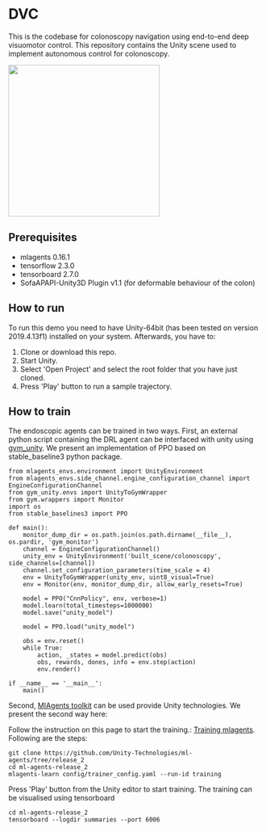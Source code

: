 # DVC
This is the codebase for colonoscopy navigation using end-to-end deep visuomotor control. This repository contains the Unity scene used to implement autonomous control for colonoscopy. 

<img src="images/video.gif" width="300"> 

## Prerequisites
- mlagents 0.16.1
- tensorflow 2.3.0
- tensorboard 2.7.0
- SofaAPAPI-Unity3D Plugin v1.1 (for deformable behaviour of the colon)

## How to run

To run this demo you need to have Unity-64bit (has been tested on version 2019.4.13f1) installed on your system.
Afterwards, you have to:
1. Clone or download this repo.
2. Start Unity.
3. Select 'Open Project' and select the root folder that you have just cloned.
4. Press 'Play' button to run a sample trajectory.

## How to train
The endoscopic agents can be trained in two ways. First, an external python script containing the DRL agent can be interfaced with unity using [gym_unity](https://github.com/Unity-Technologies/ml-agents/blob/main/gym-unity/README.md). We present an implementation of PPO based on stable_baseline3 python package.
```
from mlagents_envs.environment import UnityEnvironment
from mlagents_envs.side_channel.engine_configuration_channel import EngineConfigurationChannel
from gym_unity.envs import UnityToGymWrapper
from gym.wrappers import Monitor
import os
from stable_baselines3 import PPO

def main():
    monitor_dump_dir = os.path.join(os.path.dirname(__file__), os.pardir, 'gym_monitor')
    channel = EngineConfigurationChannel()
    unity_env = UnityEnvironment('built_scene/colonoscopy', side_channels=[channel])
    channel.set_configuration_parameters(time_scale = 4)
    env = UnityToGymWrapper(unity_env, uint8_visual=True)
    env = Monitor(env, monitor_dump_dir, allow_early_resets=True)

    model = PPO("CnnPolicy", env, verbose=1)
    model.learn(total_timesteps=1000000)
    model.save("unity_model")
    
    model = PPO.load("unity_model")

    obs = env.reset()
    while True:
        action, _states = model.predict(obs)
        obs, rewards, dones, info = env.step(action)
        env.render()

if __name__ == '__main__':
    main()
```


Second, [MlAgents toolkit](https://github.com/Unity-Technologies/ml-agents) can be used provide Unity technologies. We present the second way here:

Follow the instruction on this page to start the training.: [Training mlagents](https://github.com/Unity-Technologies/ml-agents/blob/release_2_docs/docs/Training-ML-Agents.md). Following are the steps:
```
git clone https://github.com/Unity-Technologies/ml-agents/tree/release_2
cd ml-agents-release_2
mlagents-learn config/trainer_config.yaml --run-id training
```
Press 'Play' button from the Unity editor to start training.
The training can be visualised using tensorboard
```
cd ml-agents-release_2
tensorboard --logdir summaries --port 6006
```
